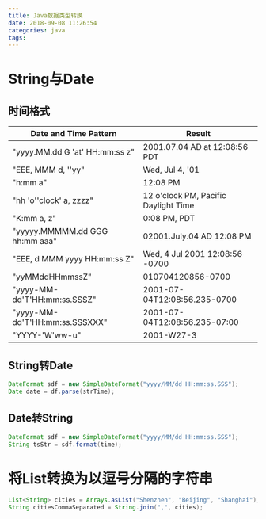 ```yaml
---
title: Java数据类型转换
date: 2018-09-08 11:26:54
categories: java
tags:
---
```


# String与Date

## 时间格式

| Date and Time Pattern | Result |
| --- | --- |
| "yyyy.MM.dd G 'at' HH:mm:ss z" | 2001.07.04 AD at 12:08:56 PDT |
| "EEE, MMM d, ''yy" | Wed, Jul 4, '01 |
| "h:mm a" | 12:08 PM |
| "hh 'o''clock' a, zzzz" | 12 o'clock PM, Pacific Daylight Time |
| "K:mm a, z" | 0:08 PM, PDT |
| "yyyyy.MMMMM.dd GGG hh:mm aaa" | 02001.July.04 AD 12:08 PM |
| "EEE, d MMM yyyy HH:mm:ss Z" | Wed, 4 Jul 2001 12:08:56 -0700 |
| "yyMMddHHmmssZ" | 010704120856-0700 |
| "yyyy-MM-dd'T'HH:mm:ss.SSSZ" | 2001-07-04T12:08:56.235-0700 |
| "yyyy-MM-dd'T'HH:mm:ss.SSSXXX" | 2001-07-04T12:08:56.235-07:00 |
| "YYYY-'W'ww-u" | 2001-W27-3 |

## String转Date

```java
DateFormat sdf = new SimpleDateFormat("yyyy/MM/dd HH:mm:ss.SSS");
Date date = df.parse(strTime);
```

## Date转String

```java
DateFormat sdf = new SimpleDateFormat("yyyy/MM/dd HH:mm:ss.SSS");
String tsStr = sdf.format(time);
```


# 将List转换为以逗号分隔的字符串

```java
List<String> cities = Arrays.asList("Shenzhen", "Beijing", "Shanghai");
String citiesCommaSeparated = String.join(",", cities);
```
